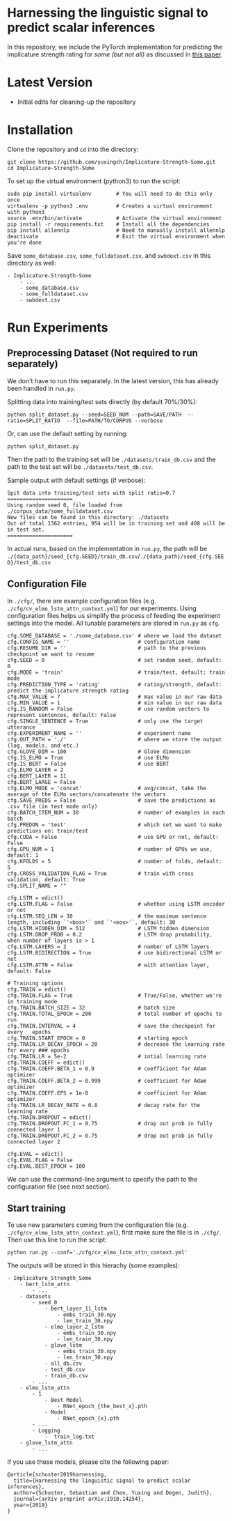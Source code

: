 # Harnessing the linguistic signal to predict scalar inferences
In this repository, we include the PyTorch implementation for predicting the implicature strength rating for *some (but not all)* as discussed in [this paper](https://arxiv.org/pdf/1910.14254.pdf).

# Latest Version
- Initial edits for cleaning-up the repository

# Installation
Clone the repository and `cd` into the directory:
```
git clone https://github.com/yuxingch/Implicature-Strength-Some.git
cd Implicature-Strength-Some
```
To set up the virtual environment (python3) to run the script:
```
sudo pip install virtualenv        # You will need to do this only once
virtualenv -p python3 .env         # Creates a virtual environment with python3
source .env/bin/activate           # Activate the virtual environment
pip install -r requirements.txt    # Install all the dependencies
pip install allennlp               # Need to manually install allennlp
deactivate                         # Exit the virtual environment when you're done
```
Save `some_database.csv`, `some_fulldataset.csv`, and `swbdext.csv` in this directory as well:
```
- Implicature-Strength-Some
    - ...
    - some_database.csv
    - some_fulldataset.csv
    - swbdext.csv
```

# Run Experiments
## Preprocessing Dataset (Not required to run separately)
We don't have to run this separately. In the latest version, this has already been handled in `run.py`.

Splitting data into training/test sets directly (by default 70%/30%):
```
python split_dataset.py --seed=SEED_NUM --path=SAVE/PATH  --ratio=SPLIT_RATIO  --file=PATH/TO/CORPUS --verbose
```

Or, can use the default setting by running:
```
python split_dataset.py
```
Then the path to the training set will be `./datasets/train_db.csv` and the path to the test set will be `./datasets/test_db.csv`.

Sample output with default settings (if verbose):
```
Spit data into training/test sets with split ratio=0.7
=====================
Using random seed 0, file loaded from ./corpus_data/some_fulldataset.csv
New files can be found in this directory: ./datasets
Out of total 1362 entries, 954 will be in training set and 408 will be in test set.
=====================
```

In actual runs, based on the implementation in `run.py`, the path will be `./{data_path}/seed_{cfg.SEED}/train_db.csv`/`./{data_path}/seed_{cfg.SEED}/test_db.csv`

## Configuration File
In `./cfg/`, there are example configuration files (e.g. `./cfg/cv_elmo_lstm_attn_context.yml`)
for our experiments. Using configuration files helps us simplify the process of feeding the experiment settings into the model. All tunable parameters are stored in `run.py` as `cfg`. 
```
cfg.SOME_DATABASE = './some_database.csv' # where we load the dataset
cfg.CONFIG_NAME = ''                      # configuration name
cfg.RESUME_DIR = ''                       # path to the previous checkpoint we want to resume
cfg.SEED = 0                              # set random seed, default: 0
cfg.MODE = 'train'                        # train/test, default: train mode
cfg.PREDICTION_TYPE = 'rating'            # rating/strength, default: predict the implicature strength rating
cfg.MAX_VALUE = 7                         # max value in our raw data
cfg.MIN_VALUE = 1                         # min value in our raw data
cfg.IS_RANDOM = False                     # use random vectors to represent sentences, default: False
cfg.SINGLE_SENTENCE = True                # only use the target utterance
cfg.EXPERIMENT_NAME = ''                  # experiment name
cfg.OUT_PATH = './'                       # where we store the output (log, models, and etc.)
cfg.GLOVE_DIM = 100                       # GloVe dimension
cfg.IS_ELMO = True                        # use ELMo
cfg.IS_BERT = False                       # use BERT
cfg.ELMO_LAYER = 2
cfg.BERT_LAYER = 11
cfg.BERT_LARGE = False
cfg.ELMO_MODE = 'concat'                  # avg/concat, take the average of the ELMo vectors/concatenate the vectors
cfg.SAVE_PREDS = False                    # save the predictions as .csv file (in test mode only)
cfg.BATCH_ITEM_NUM = 30                   # number of examples in each batch
cfg.PREDON = 'test'                       # which set we want to make predictions on: train/test
cfg.CUDA = False                          # use GPU or not, default: False
cfg.GPU_NUM = 1                           # number of GPUs we use, default: 1
cfg.KFOLDS = 5                            # number of folds, default: 5
cfg.CROSS_VALIDATION_FLAG = True          # train with cross validation, default: True
cfg.SPLIT_NAME = ""

cfg.LSTM = edict()
cfg.LSTM.FLAG = False                     # whether using LSTM encoder or not
cfg.LSTM.SEQ_LEN = 30                     # the maximum sentence length, including `'<bos>'` and `'<eos>'`, default: 30
cfg.LSTM.HIDDEN_DIM = 512                 # LSTM hidden dimension
cfg.LSTM.DROP_PROB = 0.2                  # LSTM drop probability, when number of layers is > 1
cfg.LSTM.LAYERS = 2                       # number of LSTM layers
cfg.LSTM.BIDIRECTION = True               # use bidirectional LSTM or not
cfg.LSTM.ATTN = False                     # with attention layer, default: False

# Training options
cfg.TRAIN = edict()
cfg.TRAIN.FLAG = True                     # True/False, whether we're in training mode
cfg.TRAIN.BATCH_SIZE = 32                 # batch size
cfg.TRAIN.TOTAL_EPOCH = 200               # total number of epochs to run
cfg.TRAIN.INTERVAL = 4                    # save the checkpoint for every _ epochs
cfg.TRAIN.START_EPOCH = 0                 # starting epoch
cfg.TRAIN.LR_DECAY_EPOCH = 20             # decrease the learning rate for every ### epochs
cfg.TRAIN.LR = 5e-2                       # intial learning rate
cfg.TRAIN.COEFF = edict()
cfg.TRAIN.COEFF.BETA_1 = 0.9              # coefficient for Adam optimizer
cfg.TRAIN.COEFF.BETA_2 = 0.999            # coefficient for Adam optimizer
cfg.TRAIN.COEFF.EPS = 1e-8                # coefficient for Adam optimizer
cfg.TRAIN.LR_DECAY_RATE = 0.8             # decay rate for the learning rate
cfg.TRAIN.DROPOUT = edict()
cfg.TRAIN.DROPOUT.FC_1 = 0.75             # drop out prob in fully connected layer 1
cfg.TRAIN.DROPOUT.FC_2 = 0.75             # drop out prob in fully connected layer 2

cfg.EVAL = edict()
cfg.EVAL.FLAG = False
cfg.EVAL.BEST_EPOCH = 100
```

We can use the command-line argument to specify the path to the configuration file (see next section).

## Start training
To use new parameters coming from the configuration file (e.g. `./cfg/cv_elmo_lstm_attn_context.yml`), first make sure the file is in `./cfg/`. Then use this line to run the script:
```
python run.py --conf='./cfg/cv_elmo_lstm_attn_context.yml'
```
The outputs will be stored in this hierachy (some examples):
```
- Implicature_Strength_Some
    - bert_lstm_attn
        - ...
    - datasets
        - seed_0
            - bert_layer_11_lstm
                - embs_train_30.npy
                - len_train_30.npy
            - elmo_layer_2_lstm
                - embs_train_30.npy
                - len_train_30.npy 
            - glove_lstm
                - embs_train_30.npy
                - len_train_30.npy
            - all_db.csv
            - test_db.csv
            - train_db.csv
        - ...
    - elmo_lstm_attn
        - 1
            - Best Model
                - RNet_epoch_{the_best_x}.pth
            - Model
                - RNet_epoch_{x}.pth
        - ...
        - Logging
            -  train_log.txt
    - glove_lstm_attn
        - ...
```

If you use these models, please cite the following paper:
```
@article{schuster2019harnessing,
  title={Harnessing the linguistic signal to predict scalar inferences},
  author={Schuster, Sebastian and Chen, Yuxing and Degen, Judith},
  journal={arXiv preprint arXiv:1910.14254},
  year={2019}
}
```
